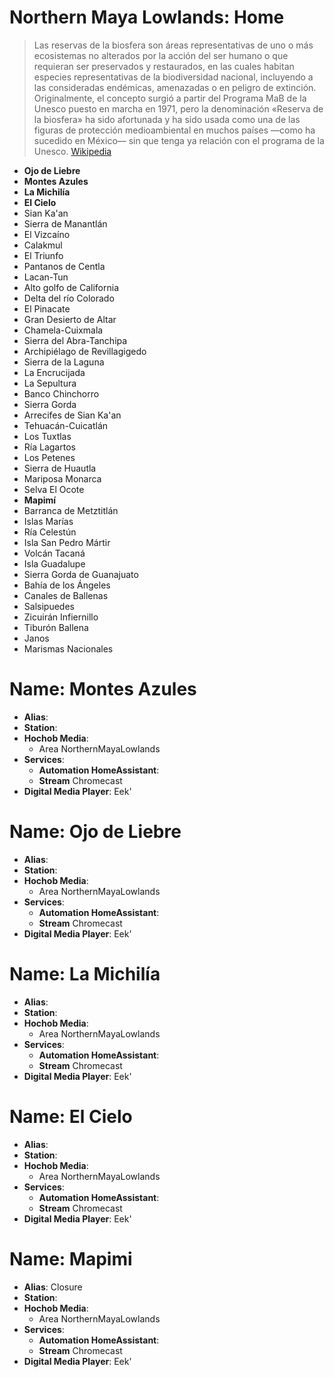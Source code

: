 # Northern Maya Lowlands: Home

> Las reservas de la biosfera son áreas representativas de uno o más ecosistemas no alterados por la acción del ser humano o que requieran ser preservados y restaurados, en las cuales habitan especies representativas de la biodiversidad nacional, incluyendo a las consideradas endémicas, amenazadas o en peligro de extinción. Originalmente, el concepto surgió a partir del Programa MaB de la Unesco puesto en marcha en 1971, pero la denominación «Reserva de la biosfera» ha sido afortunada y ha sido usada como una de las figuras de protección medioambiental en muchos países —como ha sucedido en México— sin que tenga ya relación con el programa de la Unesco. [Wikipedia](https://es.wikipedia.org/wiki/Reservas_de_la_biosfera_de_M%C3%A9xico)

- __Ojo de Liebre__
- __Montes Azules__
- __La Michilía__
- __El Cielo__
- Sian Ka'an
- Sierra de Manantlán
- El Vizcaíno
- Calakmul 
- El Triunfo
- Pantanos de Centla
- Lacan-Tun
- Alto golfo de California
- Delta del río Colorado
- El Pinacate
- Gran Desierto de Altar
- Chamela-Cuixmala
- Sierra del Abra-Tanchipa
- Archipiélago de Revillagigedo
- Sierra de la Laguna
- La Encrucijada
- La Sepultura
- Banco Chinchorro
- Sierra Gorda
- Arrecifes de Sian Ka'an
- Tehuacán-Cuicatlán
- Los Tuxtlas
- Ría Lagartos
- Los Petenes
- Sierra de Huautla
- Mariposa Monarca
- Selva El Ocote
- __Mapimí__
- Barranca de Metztitlán
- Islas Marías
- Ría Celestún
- Isla San Pedro Mártir
- Volcán Tacaná
- Isla Guadalupe
- Sierra Gorda de Guanajuato
- Bahía de los Ángeles
- Canales de Ballenas
- Salsipuedes
- Zicuirán Infiernillo
- Tiburón Ballena
- Janos
- Marismas Nacionales

# Name: Montes Azules

- __Alias__: 
- __Station__: 
- __Hochob Media__:
  - Area NorthernMayaLowlands
- __Services__:
  - __Automation HomeAssistant__:
  - __Stream__ Chromecast
- __Digital Media Player__: Eek'

# Name: Ojo de Liebre

- __Alias__: 
- __Station__: 
- __Hochob Media__:
  - Area NorthernMayaLowlands
- __Services__:
  - __Automation HomeAssistant__:
  - __Stream__ Chromecast
- __Digital Media Player__: Eek'

# Name: La Michilía

- __Alias__: 
- __Station__: 
- __Hochob Media__:
  - Area NorthernMayaLowlands
- __Services__:
  - __Automation HomeAssistant__:
  - __Stream__ Chromecast
- __Digital Media Player__: Eek'

# Name: El Cielo

- __Alias__: 
- __Station__: 
- __Hochob Media__:
  - Area NorthernMayaLowlands
- __Services__:
  - __Automation HomeAssistant__:
  - __Stream__ Chromecast
- __Digital Media Player__: Eek'

# Name: Mapimi

- __Alias__: Closure
- __Station__: 
- __Hochob Media__:
  - Area NorthernMayaLowlands
- __Services__:
  - __Automation HomeAssistant__:
  - __Stream__ Chromecast
- __Digital Media Player__: Eek'
